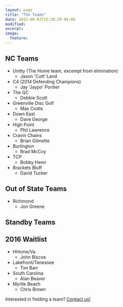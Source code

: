 ```yaml
---
layout: page
title: "The Teams"
date: 2015-08-03T15:28:29-04:00
modified:
excerpt:
image:
  feature:
---
```


## NC Teams

* Unitty (The Home team, excempt from elimination)
    + Jason 'Cutt' Land
* C4 (2014 Defending Champions)
    + Jay 'Jaypo' Pontier
* The QC
    + Debbie Scott
* Greenville Disc Golf
    + Max Crotts
* Down East
    + Dave George
* High Point
    + Phil Lawrence
* Cravin Chains
    + Brian Gilmette
* Burlington
    + Brad McCoy
* TCP
    + Bobby Henn
* Brackets Bluff
    + David Tucker

## Out of State Teams
* Richmond
    + Jon Greene

## Standby Teams

## 2016 Waitlist
* HHome/Va
    + John Biscoe
* Lakefront/Tenessee
    + Tim Barr
* South Carolina
    + Alan Beaver
* Myrtle Beach
    + Chris Brown

Interested in fielding a team?  <a href='mailto:stick{at}miscellaneous{dot}net'>Contact us!</a>
